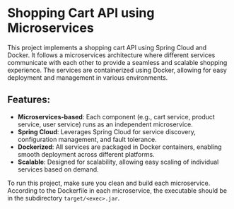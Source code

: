 # Shopping Cart API using Microservices

This project implements a shopping cart API using Spring Cloud and Docker. It follows a microservices architecture where different services communicate with each other to provide a seamless and scalable shopping experience. The services are containerized using Docker, allowing for easy deployment and management in various environments.

## Features:
- **Microservices-based**: Each component (e.g., cart service, product service, user service) runs as an independent microservice.
- **Spring Cloud**: Leverages Spring Cloud for service discovery, configuration management, and fault tolerance.
- **Dockerized**: All services are packaged in Docker containers, enabling smooth deployment across different platforms.
- **Scalable**: Designed for scalability, allowing easy scaling of individual services based on demand.

To run this project, make sure you clean and build each microservice. 
According to the Dockerfile in each microservice, the executable should be in the subdirectory `target/<exec>.jar`. 
